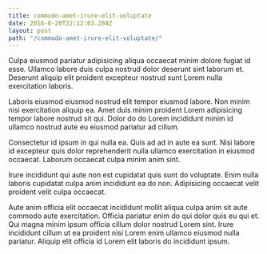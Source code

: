 ```yaml
---
title: commodo-amet-irure-elit-voluptate
date: 2016-6-20T22:12:03.284Z
layout: post
path: "/commodo-amet-irure-elit-voluptate/"
---
```


Culpa eiusmod pariatur adipisicing aliqua occaecat minim dolore fugiat id esse. Ullamco labore duis culpa nostrud dolor deserunt sint laborum et. Deserunt aliquip elit proident excepteur nostrud sunt Lorem nulla exercitation laboris.

Laboris eiusmod eiusmod nostrud elit tempor eiusmod labore. Non minim nisi exercitation aliquip ea. Amet duis minim proident Lorem adipisicing tempor labore nostrud sit qui. Dolor do do Lorem incididunt minim id ullamco nostrud aute eu eiusmod pariatur ad cillum.

Consectetur id ipsum in qui nulla ea. Quis ad ad in aute ea sunt. Nisi labore id excepteur quis dolor reprehenderit nulla ullamco exercitation in eiusmod occaecat. Laborum occaecat culpa minim anim sint.

Irure incididunt qui aute non est cupidatat quis sunt do voluptate. Enim nulla laboris cupidatat culpa anim incididunt ea do non. Adipisicing occaecat velit proident velit culpa occaecat.

Aute anim officia elit occaecat incididunt mollit aliqua culpa anim sit aute commodo aute exercitation. Officia pariatur enim do qui dolor quis eu qui et. Qui magna minim ipsum officia cillum dolor nostrud Lorem sint. Irure incididunt cillum ut ea proident nisi Lorem enim ullamco eiusmod nulla pariatur. Aliquip elit officia id Lorem elit laboris do incididunt ipsum.
